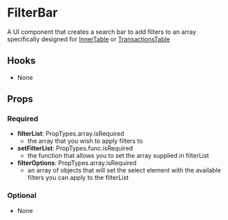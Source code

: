 # FilterBar

A UI component that creates a search bar to add filters to an array specifically designed for [InnerTable](https://github.com/pay-theory/pay-theory-ui/tree/master/src/common/InnerTable) or [TransactionsTable](https://github.com/pay-theory/pay-theory-ui/tree/master/src/admin/TransactionsTable)

## Hooks

-   None

## Props

### Required

-   **filterList**: PropTypes.array.isRequired
    -   the array that you wish to apply filters to
-   **setFilterList**: PropTypes.func.isRequired
    -   the function that allows you to set the array supplied in filterList
-   **filterOptions**: PropTypes.array.isRequired
    -   an array of objects that will set the select element with the available filters you can apply to the filterList

### Optional

-   None